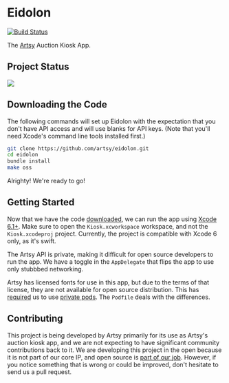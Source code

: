Eidolon
=======

[![Build Status](https://travis-ci.org/artsy/eidolon.svg?branch=master)](https://travis-ci.org/artsy/eidolon)

The [Artsy](https://artsy.net) Auction Kiosk App.

Project Status
----------------

<img src ="https://raw.githubusercontent.com/artsy/eidolon/master/docs/eidolon_preview.jpg">

Downloading the Code
----------------

The following commands will set up Eidolon with the expectation that you don't 
have API access and will use blanks for API keys. (Note that you'll need Xcode's
command line tools installed first.)

```sh
git clone https://github.com/artsy/eidolon.git
cd eidolon
bundle install
make oss
```

Alrighty! We're ready to go!

Getting Started
---------------

Now that we have the code [downloaded](#downloading-the-code), we can run the
app using [Xcode 6.1+](https://developer.apple.com/xcode/downloads/). Make sure to
open the `Kiosk.xcworkspace` workspace, and not the `Kiosk.xcodeproj` project.
Currently, the project is compatible with Xcode 6 only, as it's swift.

The Artsy API is private, making it difficult for open source developers to run
the app. We have a toggle in the `AppDelegate` that flips the app to use only stubbbed networking.

Artsy has licensed fonts for use in this app, but due to the terms of that
license, they are not available for open source distribution. This has [required](http://artsy.github.io/blog/2014/06/20/artsys-first-closed-source-pod/)
us to use [private pods](http://guides.cocoapods.org/making/private-cocoapods.html).
The `Podfile` deals with the differences.

Contributing
------------

This project is being developed by Artsy primarily for its use as Artsy's
auction kiosk app, and we are not expecting to have significant community
contributions back to it. We are developing this project in the open because
it is not part of our core IP, and open source is [part of our job](http://code.dblock.org/open-source-is-simply-part-of-my-teams-job-description). However, if you notice something that is wrong or could be
improved, don't hesitate to send us a pull request.
